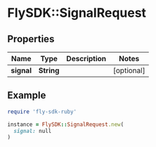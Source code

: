 # FlySDK::SignalRequest

## Properties

| Name | Type | Description | Notes |
| ---- | ---- | ----------- | ----- |
| **signal** | **String** |  | [optional] |

## Example

```ruby
require 'fly-sdk-ruby'

instance = FlySDK::SignalRequest.new(
  signal: null
)
```

